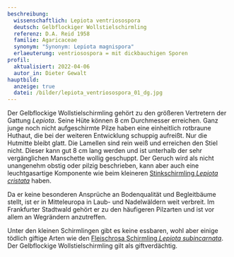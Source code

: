 ```yaml
---
beschreibung:
  wissenschaftlich: Lepiota ventriosospora
  deutsch: Gelbflockiger Wollstielschirmling
  referenz: D.A. Reid 1958
  familie: Agaricaceae
  synonym: "Synonym: Lepiota magnispora"
  erlaeuterung: ventriosospora = mit dickbauchigen Sporen
profil:
  aktualisiert: 2022-04-06
  autor_in: Dieter Gewalt
hauptbild:
  anzeige: true
  datei: /bilder/lepiota_ventriosospora_01_dg.jpg
---
```

Der Gelbflockige Wollstielschirmling gehört zu den größeren Vertretern der Gattung *Lepiota*. Seine Hüte können 8 cm Durchmesser erreichen. Ganz junge noch nicht aufgeschirmte Pilze haben eine einheitlich rotbraune Huthaut, die bei der weiteren Entwicklung schuppig aufreißt. Nur die Hutmitte bleibt glatt. Die Lamellen sind rein weiß und erreichen den Stiel nicht. Dieser kann gut 8 cm lang werden und ist unterhalb der sehr vergänglichen Manschette wollig geschuppt. Der Geruch wird als nicht unangenehm obstig oder pilzig beschrieben, kann aber auch eine leuchtgasartige Komponente wie beim kleineren [Stinkschirmling *Lepiota cristata*](/pilze/lepiota-cristata-stink-schirmling) haben.

Da er keine besonderen Ansprüche an Bodenqualität und Begleitbäume stellt, ist er in Mitteleuropa in Laub- und Nadelwäldern weit verbreit. Im Frankfurter Stadtwald gehört er zu den häufigeren Pilzarten und ist vor allem an Wegrändern anzutreffen.

Unter den kleinen Schirmlingen gibt es keine essbaren, wohl aber einige tödlich giftige Arten wie den [Fleischrosa Schirmling *Lepiota subincarnata*](/pilze/lepiota-subincarnata-fleischrosa-schirmling). Der Gelbflockige Wollstielschirmling gilt als giftverdächtig.